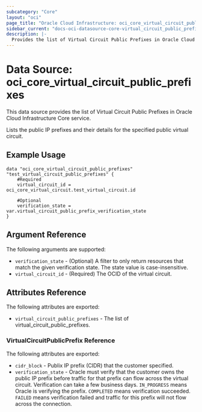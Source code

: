 ```yaml
---
subcategory: "Core"
layout: "oci"
page_title: "Oracle Cloud Infrastructure: oci_core_virtual_circuit_public_prefixes"
sidebar_current: "docs-oci-datasource-core-virtual_circuit_public_prefixes"
description: |-
  Provides the list of Virtual Circuit Public Prefixes in Oracle Cloud Infrastructure Core service
---
```


# Data Source: oci_core_virtual_circuit_public_prefixes
This data source provides the list of Virtual Circuit Public Prefixes in Oracle Cloud Infrastructure Core service.

Lists the public IP prefixes and their details for the specified
public virtual circuit.


## Example Usage

```hcl
data "oci_core_virtual_circuit_public_prefixes" "test_virtual_circuit_public_prefixes" {
	#Required
	virtual_circuit_id = oci_core_virtual_circuit.test_virtual_circuit.id

	#Optional
	verification_state = var.virtual_circuit_public_prefix_verification_state
}
```

## Argument Reference

The following arguments are supported:

* `verification_state` - (Optional) A filter to only return resources that match the given verification state. The state value is case-insensitive. 
* `virtual_circuit_id` - (Required) The OCID of the virtual circuit.


## Attributes Reference

The following attributes are exported:

* `virtual_circuit_public_prefixes` - The list of virtual_circuit_public_prefixes.

### VirtualCircuitPublicPrefix Reference

The following attributes are exported:

* `cidr_block` - Publix IP prefix (CIDR) that the customer specified.
* `verification_state` - Oracle must verify that the customer owns the public IP prefix before traffic for that prefix can flow across the virtual circuit. Verification can take a few business days. `IN_PROGRESS` means Oracle is verifying the prefix. `COMPLETED` means verification succeeded. `FAILED` means verification failed and traffic for this prefix will not flow across the connection. 

